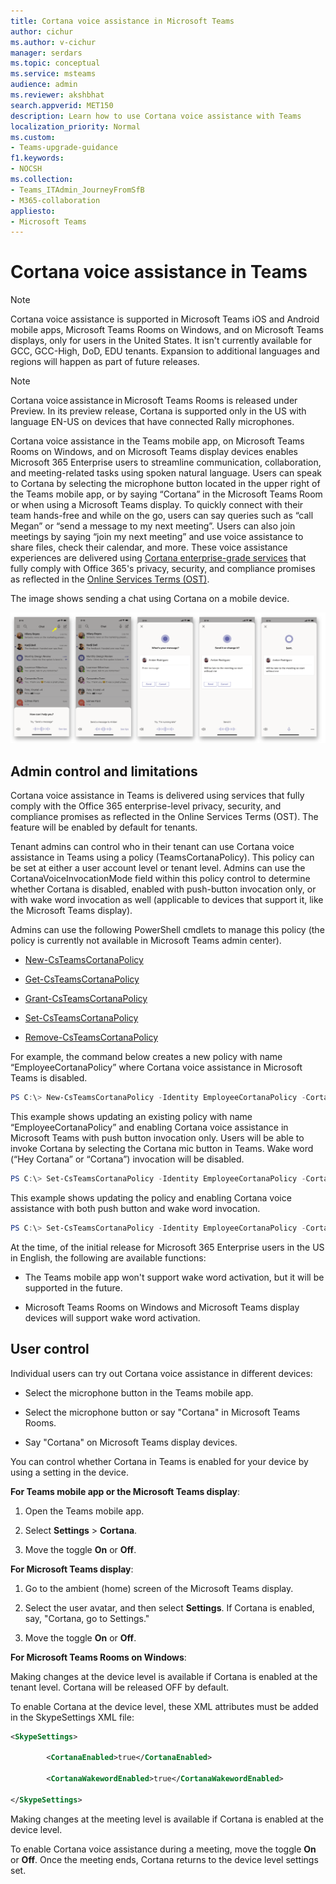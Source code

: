 ```yaml
---
title: Cortana voice assistance in Microsoft Teams
author: cichur
ms.author: v-cichur
manager: serdars
ms.topic: conceptual
ms.service: msteams
audience: admin
ms.reviewer: akshbhat
search.appverid: MET150
description: Learn how to use Cortana voice assistance with Teams
localization_priority: Normal
ms.custom: 
- Teams-upgrade-guidance
f1.keywords:
- NOCSH
ms.collection: 
- Teams_ITAdmin_JourneyFromSfB
- M365-collaboration
appliesto:
- Microsoft Teams
---
```


# Cortana voice assistance in Teams

> [!Note]
> Cortana voice assistance is supported in Microsoft Teams iOS and Android mobile apps, Microsoft Teams Rooms on Windows, and on Microsoft Teams displays, only for users in the United States. It isn't currently available for GCC, GCC-High, DoD, EDU tenants. Expansion to additional languages and regions will happen as part of future releases.

> [!Note]
> Cortana voice assistance in Microsoft  Teams  Rooms is released under Preview. In its preview release, Cortana is supported only in the US with language EN-US on devices that have connected Rally microphones.

Cortana voice assistance in the Teams mobile app, on Microsoft Teams Rooms on Windows, and on Microsoft Teams display devices enables Microsoft 365 Enterprise users to streamline communication, collaboration, and meeting-related tasks using spoken natural language. Users can speak to Cortana by selecting the microphone button located in the upper right of the Teams mobile app, or by saying &#8220;Cortana&#8221; in the Microsoft Teams Room or when using a Microsoft Teams display. To quickly connect with their team hands-free and while on the go, users can say queries such as &#8220;call Megan&#8221; or &#8220;send a message to my next meeting&#8221;. Users can also join meetings by saying &#8220;join my next meeting&#8221; and use voice assistance to share files, check their calendar, and more. These voice assistance experiences are delivered using [Cortana enterprise-grade services](https://docs.microsoft.com/microsoft-365/admin/misc/cortana-integration?view=o365-worldwide) that fully comply with Office 365's privacy, security, and compliance promises as reflected in the [Online Services Terms (OST)](https://www.microsoft.com/licensing/product-licensing/products?rtc=1).

The image shows sending a chat using Cortana on a mobile device.

![a sequence of mobile screens showing a Cortana chat session](media/cortana-on-teams-mobile.png)

## Admin control and limitations

Cortana voice assistance in Teams is delivered using services that fully comply with the Office 365 enterprise-level privacy, security, and compliance promises as reflected in the Online Services Terms (OST). The feature will be enabled by default for tenants.

Tenant admins can control who in their tenant can use Cortana voice assistance in Teams using a policy (TeamsCortanaPolicy). This policy can be set at either a user account level or tenant level. Admins can use the CortanaVoiceInvocationMode field within this policy control to determine whether Cortana is disabled, enabled with push-button invocation only, or with wake word invocation as well (applicable to devices that support it, like the Microsoft Teams display).

Admins can use the following PowerShell cmdlets to manage this policy (the policy is currently not available in Microsoft Teams admin center).

- [New-CsTeamsCortanaPolicy](https://docs.microsoft.com/powershell/module/skype/New-CsTeamsCortanaPolicy)

- [Get-CsTeamsCortanaPolicy](https://docs.microsoft.com/powershell/module/skype/Get-CsTeamsCortanaPolicy)

- [Grant-CsTeamsCortanaPolicy](https://docs.microsoft.com/powershell/module/skype/Grant-CsTeamsCortanaPolicy)

- [Set-CsTeamsCortanaPolicy](https://docs.microsoft.com/powershell/module/skype/Set-CsTeamsCortanaPolicy)

- [Remove-CsTeamsCortanaPolicy](https://docs.microsoft.com/powershell/module/skype/Remove-CsTeamsCortanaPolicy)

For example, the command below creates a new policy with name &#8220;EmployeeCortanaPolicy&#8221; where Cortana voice assistance in Microsoft Teams is disabled.  

```PowerShell
PS C:\> New-CsTeamsCortanaPolicy -Identity EmployeeCortanaPolicy -CortanaVoiceInvocationMode Disabled
```

This example shows updating an existing policy with name &#8220;EmployeeCortanaPolicy&#8221; and enabling Cortana voice assistance in Microsoft Teams with push button invocation only. Users will be able to invoke Cortana by selecting the Cortana mic button in Teams. Wake word (&#8220;Hey Cortana&#8221; or &#8220;Cortana&#8221;) invocation will be disabled.  

```PowerShell
PS C:\> Set-CsTeamsCortanaPolicy -Identity EmployeeCortanaPolicy -CortanaVoiceInvocationMode PushToTalkUserOverride
```

This example shows updating the policy and enabling Cortana voice assistance with both push button and wake word invocation.

```PowerShell
PS C:\> Set-CsTeamsCortanaPolicy -Identity EmployeeCortanaPolicy -CortanaVoiceInvocationMode WakeWordPushToTalkUserOverride
```

At the time, of the initial release for Microsoft 365 Enterprise users in the US in English, the following are available functions:

- The Teams mobile app won't support wake word activation, but it will be supported in the future.  

- Microsoft Teams Rooms on Windows and Microsoft Teams display devices will support wake word activation.

## User control

Individual users can try out Cortana voice assistance in different devices:

- Select the microphone button in the Teams mobile app.

- Select the microphone button or say "Cortana" in Microsoft Teams Rooms.

- Say "Cortana" on Microsoft Teams display devices.

You can control whether Cortana in Teams is enabled for your device by using a setting in the device.

**For Teams mobile app or the Microsoft Teams display**:

  1. Open the Teams mobile app.

  2. Select **Settings** > **Cortana**.

  3. Move the toggle **On** or **Off**.

**For Microsoft Teams display**:

  1. Go to the ambient (home) screen of the Microsoft Teams display.

  2. Select the user avatar, and then select **Settings**. If Cortana is enabled, say, "Cortana, go to Settings."

  3. Move the toggle **On** or **Off**.
  
**For Microsoft Teams Rooms on Windows**:

Making changes at the device level is available if Cortana is enabled at the tenant level. Cortana will be released OFF by default.

To enable Cortana at the device level, these XML attributes must be added in the SkypeSettings XML file:

```xml
<SkypeSettings>  

        <CortanaEnabled>true</CortanaEnabled>  

        <CortanaWakewordEnabled>true</CortanaWakewordEnabled>  

</SkypeSettings> 
```

Making changes at the meeting level is available if Cortana is enabled at the device level.

To enable Cortana voice assistance during a meeting, move the toggle **On** or **Off**. Once the meeting ends, Cortana returns to the device level settings set.
